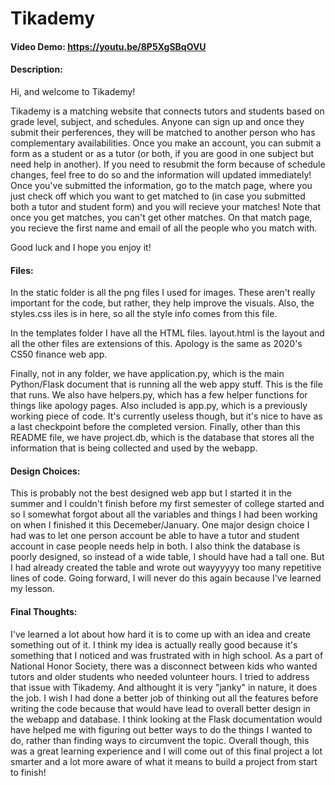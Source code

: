 # Tikademy

#### Video Demo: https://youtu.be/8P5XgSBqOVU

#### Description:

Hi, and welcome to Tikademy!

Tikademy is a matching website that connects tutors and students based on grade level, subject, and schedules. Anyone can sign up and once they submit their perferences, they will
be matched to another person who has complementary availabilities. Once you make an account, you can submit a form as a student or as a tutor (or both, if you are good in one subject but need
help in another). If you need to resubmit the form because of schedule changes, feel free to do so and the information will updated immediately! Once you've submitted the information, go to
the match page, where you just check off which you want to get matched to (in case you submitted both a tutor and student form) and you will recieve your matches! Note that once you get matches,
you can't get other matches. On that match page, you recieve the first name and email of all the people who you match with.

Good luck and I hope you enjoy it!

#### Files:

In the static folder is all the png files I used for images. These aren't really important for the code, but rather, they help improve the visuals. Also, the styles.css iles
is in here, so all the style info comes from this file.

In the templates folder I have all the HTML files. layout.html is the layout and all the other files are extensions of this. Apology is the same as 2020's CS50 finance web app.

Finally, not in any folder, we have application.py, which is the main Python/Flask document that is running all the web appy stuff. This is the file that runs. We also have helpers.py,
which has a few helper functions for things like apology pages. Also included is app.py, which is a previously working piece of code. It's currently useless though, but it's nice to
have as a last checkpoint before the completed version. Finally, other than this README file, we have project.db, which is the database that stores all the information that is being
collected and used by the webapp.

#### Design Choices:

This is probably not the best designed web app but I started it in the summer and I couldn't finish before my first semester of college started and so I somewhat forgot about all the
variables and things I had been working on when I finished it this Decemeber/January. One major design choice I had was to let one person account be able to have a tutor and student account
in case people needs help in both. I also think the database is poorly designed, so instead of a wide table, I should have had a tall one. But I had already created the table and
wrote out wayyyyyy too many repetitive lines of code. Going forward, I will never do this again because I've learned my lesson.

#### Final Thoughts:

I've learned a lot about how hard it is to come up with an idea and create something out of it. I think my idea is actually really good because it's something that I noticed and was
frustrated with in high school. As a part of National Honor Society, there was a disconnect between kids who wanted tutors and older students who needed volunteer hours. I tried to
address that issue with Tikademy. And althought it is very "janky" in nature, it does the job. I wish I had done a better job of thinking out all the features before writing the code
because that would have lead to overall better design in the webapp and database. I think looking at the Flask documentation would have helped me with figuring out better ways to
do the things I wanted to do, rather than finding ways to circumvent the topic. Overall though, this was a great learning experience and I will come out of this final project a lot
smarter and a lot more aware of what it means to build a project from start to finish!